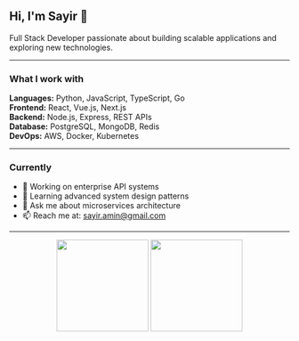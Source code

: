 ## Hi, I'm Sayir 👋

Full Stack Developer passionate about building scalable applications and exploring new technologies.

---

### What I work with

**Languages:** Python, JavaScript, TypeScript, Go  
**Frontend:** React, Vue.js, Next.js  
**Backend:** Node.js, Express, REST APIs  
**Database:** PostgreSQL, MongoDB, Redis  
**DevOps:** AWS, Docker, Kubernetes  

---

### Currently

- 🔭 Working on enterprise API systems
- 🌱 Learning advanced system design patterns
- 💬 Ask me about microservices architecture
- 📫 Reach me at: [sayir.amin@gmail.com](mailto:sayir.amin@gmail.com)

---

<div align="center">
  <img src="https://github-readme-stats.vercel.app/api?username=sayiramin&show_icons=true&theme=default&hide_border=true&include_all_commits=true&count_private=true" height="165">
  <img src="https://github-readme-stats.vercel.app/api/top-langs/?username=sayiramin&layout=compact&theme=default&hide_border=true" height="165">
</div>
